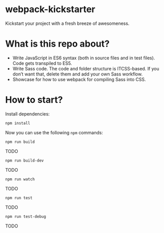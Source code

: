 # webpack-kickstarter

Kickstart your project with a fresh breeze of awesomeness.

# What is this repo about?

* Write JavaScript in ES6 syntax (both in source files and in test files). Code gets transpiled to ES5.
* Write Sass code. The code and folder structure is ITCSS-based. If you don’t want that, delete them and add your own Sass workflow.
* Showcase for how to use webpack for compiling Sass into CSS.

# How to start?

Install dependencies:

```
npm install
```

Now you can use the following `npm` commands:

```
npm run build
```

TODO

```
npm run build-dev
```

TODO

```
npm run watch
```

TODO

```
npm run test
```

TODO

```
npm run test-debug
```

TODO
